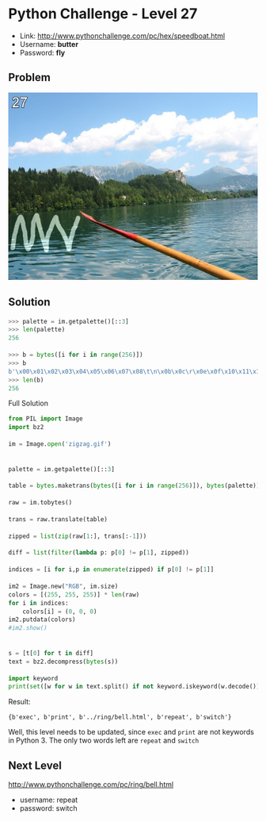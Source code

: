 # Python Challenge - Level 27

- Link: http://www.pythonchallenge.com/pc/hex/speedboat.html
- Username: **butter**
- Password: **fly**

## Problem

![](src/level_27/zigzag.jpg)

## Solution



```python
>>> palette = im.getpalette()[::3]
>>> len(palette)
256

>>> b = bytes([i for i in range(256)])
>>> b
b'\x00\x01\x02\x03\x04\x05\x06\x07\x08\t\n\x0b\x0c\r\x0e\x0f\x10\x11\x12\x13\x14\x15\x16\x17\x18\x19\x1a\x1b\x1c\x1d\x1e\x1f !"#$%&\'()*+,-./0123456789:;<=>?@ABCDEFGHIJKLMNOPQRSTUVWXYZ[\\]^_`abcdefghijklmnopqrstuvwxyz{|}~\x7f\x80\x81\x82\x83\x84\x85\x86\x87\x88\x89\x8a\x8b\x8c\x8d\x8e\x8f\x90\x91\x92\x93\x94\x95\x96\x97\x98\x99\x9a\x9b\x9c\x9d\x9e\x9f\xa0\xa1\xa2\xa3\xa4\xa5\xa6\xa7\xa8\xa9\xaa\xab\xac\xad\xae\xaf\xb0\xb1\xb2\xb3\xb4\xb5\xb6\xb7\xb8\xb9\xba\xbb\xbc\xbd\xbe\xbf\xc0\xc1\xc2\xc3\xc4\xc5\xc6\xc7\xc8\xc9\xca\xcb\xcc\xcd\xce\xcf\xd0\xd1\xd2\xd3\xd4\xd5\xd6\xd7\xd8\xd9\xda\xdb\xdc\xdd\xde\xdf\xe0\xe1\xe2\xe3\xe4\xe5\xe6\xe7\xe8\xe9\xea\xeb\xec\xed\xee\xef\xf0\xf1\xf2\xf3\xf4\xf5\xf6\xf7\xf8\xf9\xfa\xfb\xfc\xfd\xfe\xff'
>>> len(b)
256
```


Full Solution

```python
from PIL import Image
import bz2

im = Image.open('zigzag.gif')


palette = im.getpalette()[::3]

table = bytes.maketrans(bytes([i for i in range(256)]), bytes(palette))

raw = im.tobytes()

trans = raw.translate(table)

zipped = list(zip(raw[1:], trans[:-1]))

diff = list(filter(lambda p: p[0] != p[1], zipped))

indices = [i for i,p in enumerate(zipped) if p[0] != p[1]]

im2 = Image.new("RGB", im.size)
colors = [(255, 255, 255)] * len(raw)
for i in indices:
    colors[i] = (0, 0, 0)
im2.putdata(colors)
#im2.show()


s = [t[0] for t in diff]
text = bz2.decompress(bytes(s))

import keyword
print(set([w for w in text.split() if not keyword.iskeyword(w.decode())]))
```

Result:

```
{b'exec', b'print', b'../ring/bell.html', b'repeat', b'switch'}
```

Well, this level needs to be updated, since ``exec`` and ``print`` are not keywords in Python 3. The only two words left are ``repeat`` and ``switch``

## Next Level

http://www.pythonchallenge.com/pc/ring/bell.html

- username: repeat
- password: switch


<div class="ad">
<script src='//z-na.amazon-adsystem.com/widgets/onejs?MarketPlace=US&amp;adInstanceId=0f3c2d71-0c18-4aca-be44-ba6e8892af33&amp;storeId=xstore0b-20'></script> 
</div>  